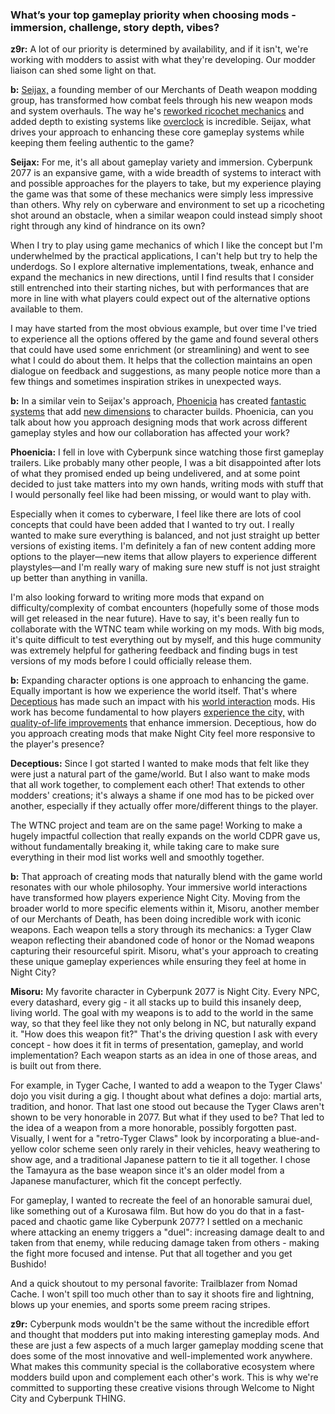 ### What’s your top gameplay priority when choosing mods - immersion, challenge, story depth, vibes?

**z9r:** A lot of our priority is determined by availability, and if it isn't, we're working with modders to assist with what they're developing. Our modder liaison can shed some light on that. 

**b:** [Seijax,](https://next.nexusmods.com/profile/Seijax/mods?sortBy=endorsements) a founding member of our Merchants of Death weapon modding group, has transformed how combat feels through his new weapon mods and system overhauls. The way he's [reworked ricochet mechanics](https://www.nexusmods.com/cyberpunk2077/mods/7197) and added depth to existing systems like [overclock](https://www.nexusmods.com/cyberpunk2077/mods/14255) is incredible. Seijax, what drives your approach to enhancing these core gameplay systems while keeping them feeling authentic to the game?

**Seijax:** For me, it's all about gameplay variety and immersion. Cyberpunk 2077 is an expansive game, with a wide breadth of systems to interact with and possible approaches for the players to take, but my experience playing the game was that some of these mechanics were simply less impressive than others. Why rely on cyberware and environment to set up a ricocheting shot around an obstacle, when a similar weapon could instead simply shoot right through any kind of hindrance on its own?

When I try to play using game mechanics of which I like the concept but I'm underwhelmed by the practical applications, I can't help but try to help the underdogs. So I explore alternative implementations, tweak, enhance and expand the mechanics in new directions, until I find results that I consider still entrenched into their starting niches, but with performances that are more in line with what players could expect out of the alternative options available to them.

I may have started from the most obvious example, but over time I've tried to experience all the options offered by the game and found several others that could have used some enrichment (or streamlining) and went to see what I could do about them. It helps that the collection maintains an open dialogue on feedback and suggestions, as many people notice more than a few things and sometimes inspiration strikes in unexpected ways.

**b:** In a similar vein to Seijax's approach, [Phoenicia](https://next.nexusmods.com/profile/Phoenicia4/mods?gameId=3333) has created [fantastic systems](https://www.nexusmods.com/cyberpunk2077/mods/16031) that add [new dimensions](https://www.nexusmods.com/cyberpunk2077/mods/19798) to character builds. Phoenicia, can you talk about how you approach designing mods that work across different gameplay styles and how our collaboration has affected your work?

**Phoenicia:** I fell in love with Cyberpunk since watching those first gameplay trailers. Like probably many other people, I was a bit disappointed after lots of what they promised ended up being undelivered, and at some point decided to just take matters into my own hands, writing mods with stuff that I would personally feel like had been missing, or would want to play with.

Especially when it comes to cyberware, I feel like there are lots of cool concepts that could have been added that I wanted to try out. I really wanted to make sure everything is balanced, and not just straight up better versions of existing items. I'm definitely a fan of new content adding more options to the player—new items that allow players to experience different playstyles—and I'm really wary of making sure new stuff is not just straight up better than anything in vanilla.

I'm also looking forward to writing more mods that expand on difficulty/complexity of combat encounters (hopefully some of those mods will get released in the near future). Have to say, it's been really fun to collaborate with the WTNC team while working on my mods. With big mods, it's quite difficult to test everything out by myself, and this huge community was extremely helpful for gathering feedback and finding bugs in test versions of my mods before I could officially release them.

**b:** Expanding character options is one approach to enhancing the game. Equally important is how we experience the world itself. That's where [Deceptious](https://next.nexusmods.com/profile/deceptious/mods?gameId=3333) has made such an impact with his [world interaction](https://www.nexusmods.com/cyberpunk2077/mods/5519) mods. His work has become fundamental to how players [experience the city,](https://www.nexusmods.com/cyberpunk2077/mods/14617) with [quality-of-life improvements](https://www.nexusmods.com/cyberpunk2077/mods/9724) that enhance immersion. Deceptious, how do you approach creating mods that make Night City feel more responsive to the player's presence?

**Deceptious:** Since I got started I wanted to make mods that felt like they were just a natural part of the game/world. But I also want to make mods that all work together, to complement each other! That extends to other modders' creations; it's always a shame if one mod has to be picked over another, especially if they actually offer more/different things to the player.

The WTNC project and team are on the same page! Working to make a hugely impactful collection that really expands on the world CDPR gave us, without fundamentally breaking it, while taking care to make sure everything in their mod list works well and smoothly together.

**b:** That approach of creating mods that naturally blend with the game world resonates with our whole philosophy. Your immersive world interactions have transformed how players experience Night City. Moving from the broader world to more specific elements within it, Misoru, another member of our Merchants of Death, has been doing incredible work with iconic weapons. Each weapon tells a story through its mechanics: a Tyger Claw weapon reflecting their abandoned code of honor or the Nomad weapons capturing their resourceful spirit. Misoru, what's your approach to creating these unique gameplay experiences while ensuring they feel at home in Night City?

**Misoru:** My favorite character in Cyberpunk 2077 is Night City. Every NPC, every datashard, every gig - it all stacks up to build this insanely deep, living world. The goal with my weapons is to add to the world in the same way, so that they feel like they not only belong in NC, but naturally expand it. "How does this weapon fit?" That's the driving question I ask with every concept - how does it fit in terms of presentation, gameplay, and world implementation? Each weapon starts as an idea in one of those areas, and is built out from there.

For example, in Tyger Cache, I wanted to add a weapon to the Tyger Claws' dojo you visit during a gig. I thought about what defines a dojo: martial arts, tradition, and honor. That last one stood out because the Tyger Claws aren't shown to be very honorable in 2077. But what if they used to be? That led to the idea of a weapon from a more honorable, possibly forgotten past. Visually, I went for a "retro-Tyger Claws" look by incorporating a blue-and-yellow color scheme seen only rarely in their vehicles, heavy weathering to show age, and a traditional Japanese pattern to tie it all together. I chose the Tamayura as the base weapon since it's an older model from a Japanese manufacturer, which fit the concept perfectly.

For gameplay, I wanted to recreate the feel of an honorable samurai duel, like something out of a Kurosawa film. But how do you do that in a fast-paced and chaotic game like Cyberpunk 2077? I settled on a mechanic where attacking an enemy triggers a "duel": increasing damage dealt to and taken from that enemy, while reducing damage taken from others - making the fight more focused and intense. Put that all together and you get Bushido!

And a quick shoutout to my personal favorite: Trailblazer from Nomad Cache. I won't spill too much other than to say it shoots fire and lightning, blows up your enemies, and sports some preem racing stripes.

**z9r:** Cyberpunk mods wouldn't be the same without the incredible effort and thought that modders put into making interesting gameplay mods. And these are just a few aspects of a much larger gameplay modding scene that does some of the most innovative and well-implemented work anywhere. What makes this community special is the collaborative ecosystem where modders build upon and complement each other's work. This is why we're committed to supporting these creative visions through Welcome to Night City and Cyberpunk THING.
